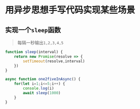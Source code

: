 # 用异步思想手写代码实现某些场景
## 实现一个`sleep`函数
> 每隔一秒输出`1,2,3,4,5`

```js
function sleep(interval) {
    return new Promise(resolve => {
        setTimeout(resolve,interval)
    })
}

async function one2fiveInAsync() {
    for(let i=1;i<=5;i++) {
        console.log(i)
        await sleep(1000)
    }
}
```